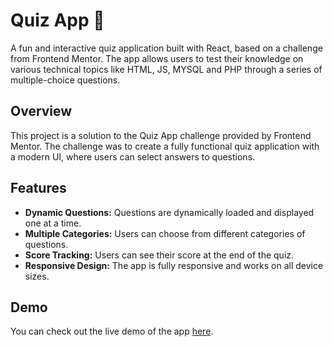 <h1>Quiz App 🧠</h1>
    <p>A fun and interactive quiz application built with React, based on a challenge from Frontend Mentor. The app allows users to test their knowledge on various technical topics like HTML, JS, MYSQL and PHP through a series of multiple-choice questions.</p>
    <h2>Overview</h2>
    <p>This project is a solution to the Quiz App challenge provided by Frontend Mentor. The challenge was to create a fully functional quiz application with a modern UI, where users can select answers to questions.</p>
    <h2>Features</h2>
    <ul>
        <li><strong>Dynamic Questions:</strong> Questions are dynamically loaded and displayed one at a time.</li>
        <li><strong>Multiple Categories:</strong> Users can choose from different categories of questions.</li>
        <li><strong>Score Tracking:</strong> Users can see their score at the end of the quiz.</li>
        <li><strong>Responsive Design:</strong> The app is fully responsive and works on all device sizes.</li>
    </ul>
    <h2>Demo</h2>
    <p>You can check out the live demo of the app <a href="https://nishant-pradhan8.github.io/quiz-app/">here</a>.</p>
